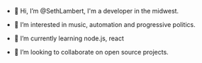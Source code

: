 - 👋 Hi, I’m @SethLambert, I'm a developer in the midwest.

- 👀 I’m interested in music, automation and progressive politics.

- 🌱 I’m currently learning node.js, react

- 💞️ I’m looking to collaborate on open source projects.

<!---
SethLambert/SethLambert is a ✨ special ✨ repository because its `README.md` (this file) appears on your GitHub profile.
You can click the Preview link to take a look at your changes.
--->
